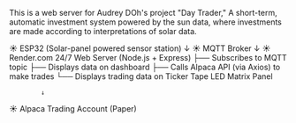 This is a web server for Audrey DOh's project "Day Trader,"  A short-term, automatic investment system powered by the sun data, where investments are made according to interpretations of solar data. 

   ☀ ESP32 (Solar-panel powered sensor station)
            ↓
   ☀ MQTT Broker
            ↓
☀ Render.com 24/7 Web Server (Node.js + Express)
├── Subscribes to MQTT topic
├── Displays data on dashboard
├── Calls Alpaca API (via Axios) to make trades
└── Displays trading data on Ticker Tape LED Matrix Panel

            ↓
  ☀ Alpaca Trading Account (Paper)
